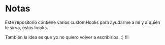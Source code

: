 # Notas

Este repositorio contiene varios customHooks para ayudarme a mi y a quién le sirva, estos hooks.

También la idea es que yo no quiero volver a escribirlos. :) !!!
